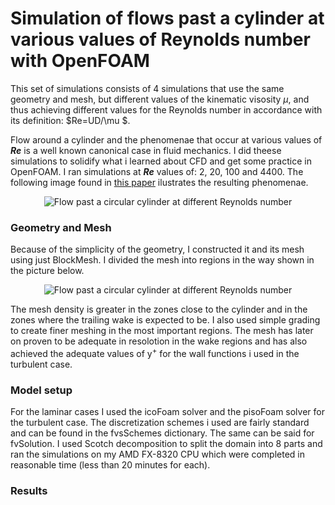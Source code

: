 <h1>Simulation of flows past a cylinder at various values of Reynolds number with OpenFOAM</h1>

This set of simulations consists of 4 simulations that use the same geometry and mesh, but different values of the kinematic visosity $\mu$\, and thus achieving different values for the Reynolds number in accordance with its definition:
$Re=UD/\mu $.

Flow around a cylinder and the phenomenae that occur at various values of <strong><em>Re</em></strong> is a well known canonical case in fluid mechanics. I did theese simulations to solidify what i learned about CFD and get some practice in OpenFOAM. I ran simulations at <strong><em>Re</em></strong> values of: 2, 20, 100 and 4400. The following image found in [this paper](https://www.researchgate.net/publication/282655240_Effect_of_Free_stream_turbulence_on_flow_past_a_circular_cylinder) ilustrates the resulting phenomenae.

<p align="center">
  <img src="https://github.com/Pavlord98/OpenFOAM-simulations/blob/main/Flow%20past%20a%20circular%20cylinder/1-Flow-past-a-circular-cylinder-at-different-Reynolds-number.png" alt="Flow past a circular cylinder at different Reynolds number"/>
</p>

### Geometry and Mesh
Because of the simplicity of the geometry, I constructed it and its mesh using just BlockMesh. I divided the mesh into regions in the way shown in the picture below.
<p align="center">
  <img src="https://github.com/Pavlord98/OpenFOAM-simulations/blob/main/Flow%20past%20a%20circular%20cylinder/mesh_zones.png" alt="Flow past a circular cylinder at different Reynolds number"/>
</p>
The mesh density is greater in the zones close to the cylinder and in the zones where the trailing wake is expected to be. I also used simple grading to create finer meshing in the most important regions. The mesh has later on proven to be adequate in resolotion in the wake regions and has also achieved the adequate values of y<sup>+</sup> for the wall functions i used in the turbulent case.

### Model setup

For the laminar cases I used the icoFoam solver and the pisoFoam solver for the turbulent case. The discretization schemes i used are fairly standard and can be found in the fvsSchemes dictionary. The same can be said for fvSolution. I used Scotch decomposition to split the domain into 8 parts and ran the simulations on my AMD FX-8320 CPU which were completed in reasonable time (less than 20 minutes for each). 

### Results
